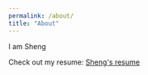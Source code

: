 ```yaml
---
permalink: /about/
title: "About"
---
```


I am Sheng

Check out my resume: [Sheng's resume][jekyll-docs]

[jekyll-docs]: http://artofsheng.com/assets/sheng_resume_2025_10_v1.pdf